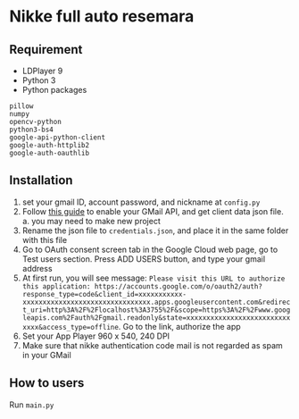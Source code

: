 # Nikke full auto resemara

## Requirement

- LDPlayer 9
- Python 3
- Python packages
```
pillow
numpy
opencv-python
python3-bs4
google-api-python-client
google-auth-httplib2
google-auth-oauthlib
```

## Installation

1. set your gmail ID, account password, and nickname at `config.py`
2. Follow [this guide](https://developers.google.com/gmail/api/quickstart/python) to enable your GMail API, and get client data json file.
    a. you may need to make new project
3. Rename the json file to `credentials.json`, and place it in the same folder with this file
4. Go to OAuth consent screen tab in the Google Cloud web page, go to Test users section. Press ADD USERS button, and type your gmail address
5. At first run, you will see message: `Please visit this URL to authorize this application: https://accounts.google.com/o/oauth2/auth?response_type=code&client_id=xxxxxxxxxxx-xxxxxxxxxxxxxxxxxxxxxxxxxxxxxxxx.apps.googleusercontent.com&redirect_uri=http%3A%2F%2Flocalhost%3A3755%2F&scope=https%3A%2F%2Fwww.googleapis.com%2Fauth%2Fgmail.readonly&state=xxxxxxxxxxxxxxxxxxxxxxxxxxxxxx&access_type=offline`. Go to the link, authorize the app
6. Set your App Player 960 x 540, 240 DPI 
7. Make sure that nikke authentication code mail is not regarded as spam in your GMail

## How to users

Run `main.py`
